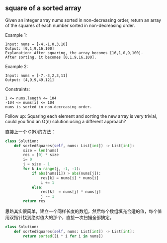 ## square of a sorted array

Given an integer array nums sorted in non-decreasing order, return an array of the squares of each number sorted in non-decreasing order.

Example 1:

```text
Input: nums = [-4,-1,0,3,10]
Output: [0,1,9,16,100]
Explanation: After squaring, the array becomes [16,1,0,9,100].
After sorting, it becomes [0,1,9,16,100].
```

Example 2:

```text
Input: nums = [-7,-3,2,3,11]
Output: [4,9,9,49,121]
```

Constraints:

```text
1 <= nums.length <= 104
-104 <= nums[i] <= 104
nums is sorted in non-decreasing order.
```

Follow up: Squaring each element and sorting the new array is very trivial, could you find an O(n) solution using a different approach?

直接上一个 O(N)的方法：

```python
class Solution:
    def sortedSquares(self, nums: List[int]) -> List[int]:
        size = len(nums)
        res = [0] * size
        i= 0
        j = size - 1
        for k in range(j, -1, -1):
            if abs(nums[i]) > abs(nums[j]):
                res[k] = nums[i] * nums[i]
                i += 1
            else:
                res[k]  = nums[j] * nums[j]
                j -= 1
        return res
```

思路其实很简单，建立一个同样长度的数组，然后每个数组填充合适的值，每个值用双指针找到绝对值大的那个，直接一次扫描全部搞定。

```python
class Solution:
    def sortedSquares(self, nums: List[int]) -> List[int]:
        return sorted([i * i for i in nums])
```

